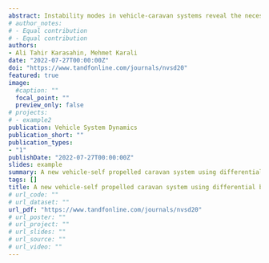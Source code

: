 ```yaml
---
abstract: Instability modes in vehicle-caravan systems reveal the necessity of active chassis control methods in these systems. In this study, a fuzzy logic controller FLC is developed to provide yaw stabilization of the vehicle-self-propelled caravan system. The effectiveness of the developed controller is demonstrated by both simulation study and field tests. Simulation tests is carried out in MATLAB/Simulink and CarSim environments. After the simulation studies is completed, the developed controller is embedded in the caravan electronic control unit. A self-propelled electric towed off-road caravan is used in field tests. The developed controller is shown that it performs yaw stabilization effectively in field tests.
# author_notes:
# - Equal contribution
# - Equal contribution
authors:
- Ali Tahir Karasahin, Mehmet Karali
date: "2022-07-27T00:00:00Z"
doi: "https://www.tandfonline.com/journals/nvsd20"
featured: true
image: 
  #caption: ""
  focal_point: ""
  preview_only: false
# projects:
# - example2
publication: Vehicle System Dynamics
publication_short: ""
publication_types:
- "1"
publishDate: "2022-07-27T00:00:00Z"
slides: example
summary: A new vehicle-self propelled caravan system using differential braking with electric in-wheel motors on the caravan [Out for review]
tags: []
title: A new vehicle-self propelled caravan system using differential braking with electric in-wheel motors on the caravan [Out for review]
# url_code: ""
# url_dataset: ""
url_pdf: "https://www.tandfonline.com/journals/nvsd20"
# url_poster: ""
# url_project: ""
# url_slides: ""
# url_source: ""
# url_video: ""
---
```

